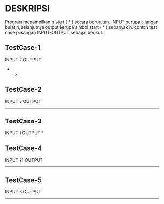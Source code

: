 

# DESKRIPSI
Program menampilkan n start ( * ) secara berurutan. INPUT berupa bilangan bulat n, selanjutnya output berupa simbol start ( * ) sebanyak n. contoh test case pasangan INPUT-OUTPUT sebagai berikut: 

TestCase-1
---------------
INPUT
2
OUTPUT
* *

TestCase-2
---------------
INPUT
5
OUTPUT
* * * * *

TestCase-3
---------------
INPUT
1
OUTPUT
* 

TestCase-4
---------------
INPUT
21
OUTPUT
* * * * * * * * * * * * * * * * * * * * * 

TestCase-5
---------------
INPUT
8
OUTPUT
* * * * * * * * 
